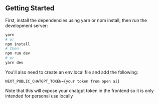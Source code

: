 ## Getting Started


First, install the dependencies using yarn or npm install, then run the development server:


```bash
yarn
# or
npm install
# then
npm run dev
# or
yarn dev
```

You'll also need to create an env.local file and add the following:
```
NEXT_PUBLIC_CHATGPT_TOKEN={your token from open ai}
```

Note that this will expose your chatgpt token in the frontend so it is only intended for personal use locally
